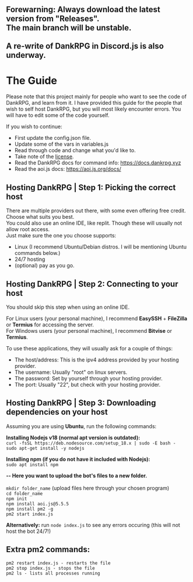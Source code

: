 ## Forewarning: Always download the latest version from "Releases". <br> The main branch will be unstable. <br> <br> A re-write of DankRPG in Discord.js is also underway.

# The Guide
Please note that this project mainly for people who want to see the code of DankRPG, and learn from it. I have provided this guide for the people that wish to self host DankRPG, but you will most likely encounter errors. You will have to edit some of the code yourself.

If you wish to continue:
- First update the config.json file.
- Update some of the vars in variables.js
- Read through code and change what you'd like to.
- Take note of the [license](https://tldrlegal.com/license/mit-license).
- Read the DankRPG docs for command info: https://docs.dankrpg.xyz
- Read the aoi.js docs: https://aoi.js.org/docs/

## Hosting DankRPG | Step 1: Picking the correct host
There are multiple providers out there, with some even offering free credit. Choose what suits you best.\
You could also use an online IDE, like replit. Though these will usually not allow root access.\
Just make sure the one you choose supports: 
- Linux (I recommend Ubuntu/Debian distros. I will be mentioning Ubuntu commands below.)
- 24/7 hosting 
- (optional) pay as you go.

## Hosting DankRPG | Step 2: Connecting to your host
You should skip this step when using an online IDE.

For Linux users (your personal machine), I recommend **EasySSH** + **FileZilla** or **Termius** for accessing the server. \
For Windows users (your personal machine), I recommend **Bitvise** or **Termius**.

To use these applications, they will usually ask for a couple of things:
- The host/address: This is the ipv4 address provided by your hosting provider.
- The username: Usually "root" on linux servers.
- The password: Set by yourself through your hosting provider.
- The port: Usually "22", but check with your hosting provider.

## Hosting DankRPG | Step 3: Downloading dependencies on your host

Assuming you are using **Ubuntu**, run the following commands:

**Installing Nodejs v18 (normal apt version is outdated):** \
```curl -fsSL https://deb.nodesource.com/setup_18.x | sudo -E bash -``` \
```sudo apt-get install -y nodejs``` 

**Installing npm (if you do not have it included with Nodejs):** \
```sudo apt install npm```

**-- Here you want to upload the bot's files to a new folder.** \
\
```mkdir folder_name``` (upload files here through your chosen program) \
```cd folder_name``` \
```npm init``` \
```npm install aoi.js@5.5.5``` \
```npm install pm2 -g``` \
```pm2 start index.js```

**Alternatively:** run ```node index.js``` to see any errors occuring (this will not host the bot 24/7!)

## Extra pm2 commands:
```pm2 restart index.js - restarts the file``` \
```pm2 stop index.js - stops the file``` \
```pm2 ls - lists all processes running```
